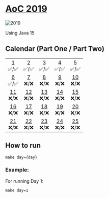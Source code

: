 # [AoC 2019](https://adventofcode.com/2019)
![2019](https://github.com/augustoccesar/adventofcode/workflows/2019/badge.svg)

Using Java 15

## Calendar (Part One / Part Two)

 |  |  |  |  |  |  
:-: | :-: | :-: | :-: | :-: |
[1](src/main/java/com/augustoccesar/adventofcode/day01)<br>✅/✅ | [2](src/main/java/com/augustoccesar/adventofcode/day02)<br>✅/✅ | [3](src/main/java/com/augustoccesar/adventofcode/day03)<br>✅/✅  | [4](src/main/java/com/augustoccesar/adventofcode/day04)<br>✅/✅  | [5](src/main/java/com/augustoccesar/adventofcode/day05)<br>✅/✅
[6](src/main/java/com/augustoccesar/adventofcode/day06)<br>✅/✅ | [7](src/main/java/com/augustoccesar/adventofcode/day07)<br>❌/❌ | [8](src/main/java/com/augustoccesar/adventofcode/day08)<br>❌/❌  | [9](src/main/java/com/augustoccesar/adventofcode/day09)<br>❌/❌ | [10](src/main/java/com/augustoccesar/adventofcode/day10)<br>❌/❌  
[11](src/main/java/com/augustoccesar/adventofcode/day11)<br>❌/❌ | [12](src/main/java/com/augustoccesar/adventofcode/day12)<br>❌/❌ | [13](src/main/java/com/augustoccesar/adventofcode/day13)<br>❌/❌  | [14](src/main/java/com/augustoccesar/adventofcode/day14)<br>❌/❌  | [15](src/main/java/com/augustoccesar/adventofcode/day15)<br>❌/❌
[16](src/main/java/com/augustoccesar/adventofcode/day16)<br>❌/❌ | [17](src/main/java/com/augustoccesar/adventofcode/day17)<br>❌/❌ | [18](src/main/java/com/augustoccesar/adventofcode/day18)<br>❌/❌  | [19](src/main/java/com/augustoccesar/adventofcode/day19)<br>❌/❌  | [20](src/main/java/com/augustoccesar/adventofcode/day20)<br>❌/❌
[21](src/main/java/com/augustoccesar/adventofcode/day21)<br>❌/❌ | [22](src/main/java/com/augustoccesar/adventofcode/day22)<br>❌/❌ | [23](src/main/java/com/augustoccesar/adventofcode/day23)<br>❌/❌  | [24](src/main/java/com/augustoccesar/adventofcode/day24)<br>❌/❌  | [25](src/main/java/com/augustoccesar/adventofcode/day25)<br>❌/❌  

## How to run
```
make day={day}
```

### Example:

For running Day 1:
```
make day=1
```
